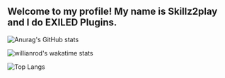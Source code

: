 ## Welcome to my profile! My name is **Skillz2play** and I do EXILED Plugins.

![Anurag's GitHub stats](https://github-readme-stats.vercel.app/api?username=skillz2play&show_icons=true&theme=radical)

![willianrod's wakatime stats](https://github-readme-stats.vercel.app/api/wakatime?username=skillz2play)

![Top Langs](https://github-readme-stats.vercel.app/api/top-langs/?username=skillz2play&show_icons=true&theme=radical)


<!---
Skillz2play/Skillz2play is a ✨ special ✨ repository because its `README.md` (this file) appears on your GitHub profile.
You can click the Preview link to take a look at your changes.
--->
